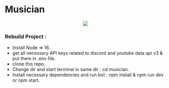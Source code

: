 # Musician

<p align="center">
<img src="./assests/logo.svg"/>
</p>

### Rebuild Project :
- Install Node => 16. 
- get all necessary API keys related to discord and youtube data api v3 & put them in .env file.
- clone this repo.
- Change dir and start terminal in same dir : cd musician.
- Install necessary dependencies and run bot : npm install & npm run dev or npm start.
